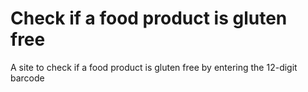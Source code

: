 # Check if a food product is gluten free
A site to check if a food product is gluten free by entering the 12-digit barcode
